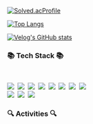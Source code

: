 
[![Solved.acProfile](http://mazassumnida.wtf/api/v2/generate_badge?boj=durumi99)](https://solved.ac/durumi99)

[![Top Langs](https://github-readme-stats.vercel.app/api/top-langs/?username=durumi99&layout=compact)](https://github.com/durumi99/github-readme-stats)

<!-- ![Duurmi's GitHub stats](https://github-readme-stats.vercel.app/api?username=durumi99&show_icons=true&theme=radical)
-->
[![Velog's GitHub stats](https://velog-readme-stats.vercel.app/api/badge?name=durumi99)](https://velog.io/@durumi99) 

<h3>📚 Tech Stack 📚</h3>
<br>
<p>
  <img src="https://img.shields.io/badge/C++-%2300599C.svg?style=for-the-badge&logo=c%2B%2B&logoColor=white"/></a>&nbsp
  <img src="https://img.shields.io/badge/C-%2300599C.svg?style=for-the-badge&logo=c&logoColor=white"/></a>&nbsp
  <img src="https://img.shields.io/badge/python-3670A0?style=for-the-badge&logo=python&logoColor=ffdd54"/></a>&nbsp 
  <img src="https://img.shields.io/badge/html5-%23E34F26.svg?style=for-the-badge&logo=html5&logoColor=white"/></a>&nbsp 
  <img src="https://img.shields.io/badge/css3-%231572B6.svg?style=for-the-badge&logo=css3&logoColor=white"/></a>&nbsp 
  <img src="https://img.shields.io/badge/javascript-%23323330.svg?style=for-the-badge&logo=javascript&logoColor=%23F7DF1E"/></a>&nbsp 
  <img src="https://img.shields.io/badge/java-%23ED8B00.svg?style=for-the-badge&logo=java&logoColor=white"/></a>&nbsp
  <img src="https://img.shields.io/badge/r-%23276DC3.svg?style=for-the-badge&logo=r&logoColor=white"/></a>&nbsp
  <br>
  <img src="https://img.shields.io/badge/node.js-6DA55F?style=for-the-badge&logo=node.js&logoColor=white"/></a>&nbsp
  <img src="https://img.shields.io/badge/express-%23404d59.svg?style=for-the-badge&logo=express&logoColor=%2361DAFB"/></a>&nbsp
  <img src="https://img.shields.io/badge/mysql-%2300f.svg?style=for-the-badge&logo=mysql&logoColor=white"/></a>&nbsp
  <br>
</p>


<h3> 🔍 Activities 🔍  </h3>
